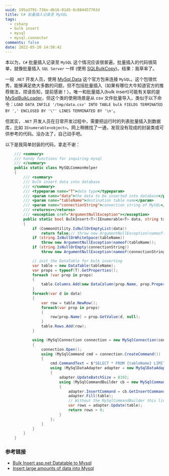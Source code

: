 ```yaml
---
uuid: 195a3791-736e-db16-01d5-0c884457763d
title: C# 批量插入记录至 MySQL
tags:
  - csharp
  - bulk insert
  - mysql
  - mysql.connector
comments: false
date: 2022-05-20 14:58:42
---
```


本以为，`C#` 批量插入记录至 `MySQL` 这个情况应该很普遍，批量插入的代码很简单，就像批量插入 `SQL Server` 一样 (使用 [SQLBulkCopy](https://docs.microsoft.com/en-us/dotnet/framework/data/adonet/sql/bulk-copy-operations-in-sql-server))。结果：我草率了。

一般 `.NET` 开发人员，使用 [MySql.Data](https://www.nuget.org/packages/MySql.Data) 这个官方包来连接 `MySQL`。这个包很优秀，能够满足绝大多数的问题，但不包括批量插入（如果有哪位大牛知道官方的推荐做法，烦请告知，提前感谢！）。唯一和批量插入(bulk insert)可能有关联的是 [MySqlBulkLoader](https://dev.mysql.com/doc/dev/connector-net/6.10/html/T_MySql_Data_MySqlClient_MySqlCommandBuilder.htm)，但这个类的使用场景是从 csv 文件批量导入，类似于以下命令：`LOAD DATA INFILE '/tmp/data.csv' INTO TABLE bulk FIELDS TERMINATED BY ',' ENCLOSED BY '\"' LINES TERMINATED BY '\n'`。

但其实，`.NET` 开发人员在日常开发过程中，需要把运行时的列表批量插入到数据库，比如 `IEnumerable<object>`。网上稍微找了一通，发现没有现成的封装类或可供参考的代码。没办法了，自己动手吧。

以下是我简单封装的代码，拿走不谢：

```cs
    /// <summary>
    /// handy functions for inquiring mysql
    /// </summary>
    public static class MySQLCommonHelper
    {
        /// <summary>
        /// bulk insert data into database
        /// </summary>
        /// <typeparam name="T">data type</typeparam>
        /// <param name="data">the data to be inserted into database</param>
        /// <param name="tableName">destination table name</param>
        /// <param name="connectionString">connection string of MySQL</param>
        /// <returns></returns>
        /// <exception cref="ArgumentNullException"></exception>
        public static bool BulkInsert<T>(IEnumerable<T> data, string tableName, string connectionString)
        {
            if (CommonUtility.IsNullOrEmptyList(data))
                return false;// throw new ArgumentNullException(nameof(dt));
            if (string.IsNullOrWhiteSpace(tableName))
                throw new ArgumentNullException(nameof(tableName));
            if (string.IsNullOrEmpty(connectionString))
                throw new ArgumentNullException(nameof(connectionString));

            // init the DataTable for bulk inserting
            var table = new DataTable(tableName);
            var props = typeof(T).GetProperties();
            foreach (var prop in props)
            {
                table.Columns.Add(new DataColumn(prop.Name, prop.PropertyType));
            }
            foreach(var d in data)
            {
                var row = table.NewRow();
                foreach(var prop in props)
                {
                    row[prop.Name] = prop.GetValue(d, null);
                }
                table.Rows.Add(row);
            }

            using (MySqlConnection connection = new MySqlConnection(connectionString))
            {
                connection.Open();
                using (MySqlCommand cmd = connection.CreateCommand())
                {
                    cmd.CommandText = $"SELECT * FROM {tableName} LIMIT 0";
                    using (MySqlDataAdapter adapter = new MySqlDataAdapter(cmd))
                    {
                        adapter.UpdateBatchSize = 8192;
                        using (MySqlCommandBuilder cb = new MySqlCommandBuilder(adapter))
                        {
                            adapter.InsertCommand = cb.GetInsertCommand();
                            adapter.Fill(table);
                            // Without the MySqlCommandBuilder this line would fail
                            var rows = adapter.Update(table);
                            return rows > 0;
                        }
                    };
                }
            }
        }
    }
```

### 参考链接
- [Bulk Insert asp.net Datatable to Mysql](https://social.msdn.microsoft.com/forums/en-US/a8c1e923-e2d1-439c-a114-2b734c9e7fd4/bulk-insert-aspnet-datatable-to-mysql)
- [Insert large amounts of data into Mysql](https://mysqly.com/educate/insert-bulk-into-mysql)
